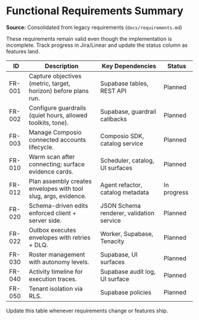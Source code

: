 # Functional Requirements Summary

**Source:** Consolidated from legacy requirements (`docs/requirements.md`)

These requirements remain valid even though the implementation is incomplete. Track
progress in Jira/Linear and update the status column as features land.

| ID | Description | Key Dependencies | Status |
|----|-------------|------------------|--------|
| FR-001 | Capture objectives (metric, target, horizon) before plans run. | Supabase tables, REST API | Planned |
| FR-002 | Configure guardrails (quiet hours, allowed toolkits, tone). | Supabase, guardrail callbacks | Planned |
| FR-003 | Manage Composio connected accounts lifecycle. | Composio SDK, catalog service | Planned |
| FR-010 | Warm scan after connecting; surface evidence cards. | Scheduler, catalog, UI surfaces | Planned |
| FR-012 | Plan assembly creates envelopes with tool slug, args, evidence. | Agent refactor, catalog metadata | In progress |
| FR-020 | Schema-driven edits enforced client + server side. | JSON Schema renderer, validation service | Planned |
| FR-022 | Outbox executes envelopes with retries + DLQ. | Worker, Supabase, Tenacity | Planned |
| FR-030 | Roster management with autonomy levels. | Supabase, UI surfaces | Planned |
| FR-040 | Activity timeline for execution traces. | Supabase audit log, UI surface | Planned |
| FR-050 | Tenant isolation via RLS. | Supabase policies | Planned |

Update this table whenever requirements change or features ship.
